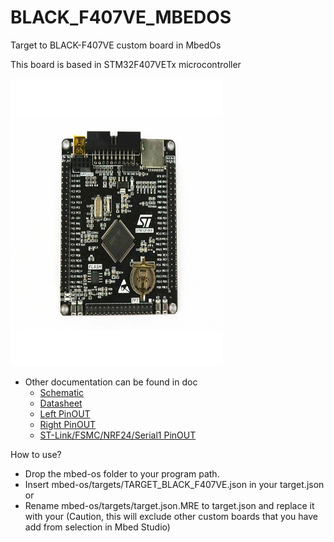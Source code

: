 # BLACK_F407VE_MBEDOS
 Target to BLACK-F407VE custom board in MbedOs
 
 This board is based in STM32F407VETx microcontroller
 
 <img src="https://github.com/marceloh220/BLACK_F407VE_MBEDOS/blob/main/doc/black_f407ve.jpg" width="340" height="460" />
 
 - Other documentation can be found in doc
   - [Schematic](https://github.com/marceloh220/BLACK_F407VE_MBEDOS/blob/main/doc/STM32F407VET6_schematics.pdf)
   - [Datasheet](https://github.com/marceloh220/BLACK_F407VE_MBEDOS/blob/main/doc/STM32F407VET6_datasheet.pdf)
   - [Left PinOUT](https://github.com/marceloh220/BLACK_F407VE_MBEDOS/blob/main/doc/stm32f407vet6_left02.png)
   - [Right PinOUT](https://github.com/marceloh220/BLACK_F407VE_MBEDOS/blob/main/doc/stm32f407vet6_right01.png)
   - [ST-Link/FSMC/NRF24/Serial1 PinOUT](https://github.com/marceloh220/BLACK_F407VE_MBEDOS/blob/main/doc/stm32f407vet6_st-link02_FSMC_NRF24_USART1.png)

How to use?
 - Drop the mbed-os folder to your program path.
 - Insert mbed-os/targets/TARGET_BLACK_F407VE.json in your target.json or
 - Rename mbed-os/targets/target.json.MRE to target.json and replace it with your (Caution, this will exclude other custom boards that you have add from selection in Mbed Studio)
